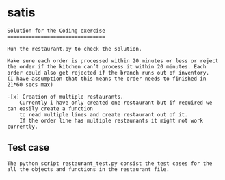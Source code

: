 # satis

    Solution for the Coding exercise
    ================================

    Run the restaurant.py to check the solution.

    Make sure each order is processed within 20 minutes or less or reject the order if the kitchen can’t process it within 20 minutes. Each order could also get rejected if the branch runs out of inventory.
    (I have assumption that this means the order needs to finished in 21*60 secs max)

    -[x] Creation of multiple restaurants.
        Currently i have only created one restaurant but if required we can easily create a function 
        to read multiple lines and create restaurant out of it.
        If the order line has multiple restaurants it might not work currently.
    
## Test case

    The python script restaurant_test.py consist the test cases for the all the objects and functions in the restaurant file.
